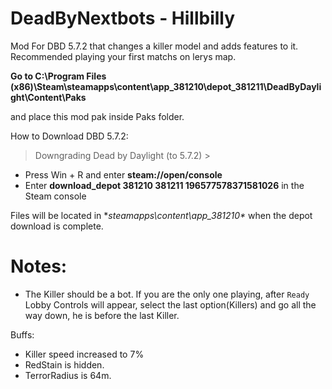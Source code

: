 # DeadByNextbots - Hillbilly
Mod For DBD 5.7.2 that changes a killer model and adds features to it.
Recommended playing your first matchs on lerys map.

 **Go to C:\Program Files (x86)\Steam\steamapps\content\app_381210\depot_381211\DeadByDaylight\Content\Paks**

and place this mod pak inside Paks folder.

How to Download DBD 5.7.2:

> Downgrading Dead by Daylight (to 5.7.2) >

* Press Win + R and enter **steam://open/console**
* Enter **download_depot 381210 381211 196577578371581026** in the Steam console

Files will be located in **steamapps\content\app_381210\** when the depot download is complete.

# Notes:
- The Killer should be a bot. If you are the only one playing, after `Ready` Lobby Controls will appear, select the last option(Killers) and go all the way down, he is before the last Killer.

Buffs:
- Killer speed increased to 7%
- RedStain is hidden.
- TerrorRadius is 64m.

